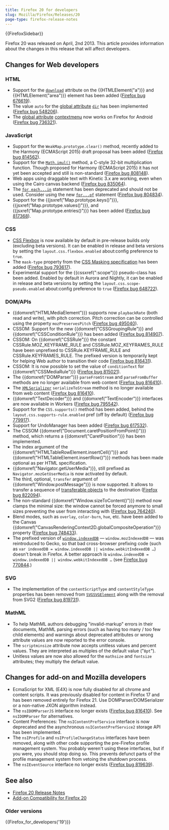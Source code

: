 ```yaml
---
title: Firefox 20 for developers
slug: Mozilla/Firefox/Releases/20
page-type: firefox-release-notes
---
```


{{FirefoxSidebar}}

Firefox 20 was released on April, 2nd 2013. This article provides information about the changes in this release that will affect developers.

## Changes for Web developers

### HTML

- Support for the [`download`](/en-US/docs/Web/HTML/Element/a#download) attribute on the {{HTMLElement("a")}} and {{HTMLElement("area")}} element has been added ([Firefox bug 676619](https://bugzil.la/676619)).
- The value `auto` for the [global attribute](/en-US/docs/Web/HTML/Global_attributes) [`dir`](/en-US/docs/Web/HTML/Global_attributes#dir) has been implemented ([Firefox bug 548206](https://bugzil.la/548206)).
- The [global attribute](/en-US/docs/Web/HTML/Global_attributes) [contextmenu](/en-US/docs/Web/HTML/Global_attributes/contextmenu) now works on Firefox for Android ([Firefox bug 736321](https://bugzil.la/736321)).

### JavaScript

- Support for the `WeakMap.prototype.clear()` method, recently added to the Harmony (ECMAScript 2015) draft proposal has been added ([Firefox bug 814562](https://bugzil.la/814562)).
- Support for the [`Math.imul()`](/en-US/docs/Web/JavaScript/Reference/Global_Objects/Math/imul) method, a C-style 32-bit multiplication function. Though proposed for Harmony (ECMAScript 2015) it has not yet been accepted and still is non-standard ([Firefox bug 808148](https://bugzil.la/808148)).
- Web apps using draggable text with Kinetic 3.x are working, even when using the Cairo canvas backend ([Firefox bug 835064](https://bugzil.la/835064)).
- The [`for each...in`](/en-US/docs/Web/JavaScript/Reference/Deprecated_and_obsolete_features#statements_2) statement has been deprecated and should not be used. Consider using the new [`for...of`](/en-US/docs/Web/JavaScript/Reference/Statements/for...of) statement ([Firefox bug 804834](https://bugzil.la/804834)).
- Support for the {{jsxref("Map.prototype.keys()")}}, {{jsxref("Map.prototype.values()")}}, and {{jsxref("Map.prototype.entries()")}} has been added ([Firefox bug 817368](https://bugzil.la/817368)).

### CSS

- [CSS Flexbox](/en-US/docs/Web/CSS/CSS_flexible_box_layout/Basic_concepts_of_flexbox) is now available by default in pre-release builds only (excluding beta versions). It can be enabled in release and beta versions by setting the `layout.css.flexbox.enabled` about:config preference to `true`.
- The `mask-type` property from the [CSS Masking specification](https://www.w3.org/TR/css-masking-1/#the-mask-type) has been added ([Firefox bug 793617](https://bugzil.la/793617)).
- Experimental support for the {{cssxref(":scope")}} pseudo-class has been added. Enabled by default in Aurora and Nightly, it can be enabled in release and beta versions by setting the `layout.css.scope-pseudo.enabled` about:config preference to `true` ([Firefox bug 648722](https://bugzil.la/648722)).

### DOM/APIs

- {{domxref("HTMLMediaElement")}} supports now `playbackRate` (both read and write), with pitch correction. Pitch correction can be controlled using the property `mozPreservesPitch` ([Firefox bug 495040](https://bugzil.la/495040)).
- CSSOM: Support for the new {{domxref("CSSGroupingRule")}} and {{domxref("CSSConditionRule")}} has been added ([Firefox bug 814907](https://bugzil.la/814907)).
- CSSOM: On {{domxref("CSSRule")}} the constant CSSRule.MOZ_KEYFRAME_RULE and CSSRule.MOZ_KEYFRAMES_RULE have been unprefixed to CSSRule.KEYFRAME_RULE and CSSRule.KEYFRAMES_RULE. The prefixed version is temporarily kept for helping Web author to transition their code [Firefox bug 816431](https://bugzil.la/816431)).
- CSSOM: It is now possible to set the value of `conditionText` for {{domxref("CSSMediaRule")}} ([Firefox bug 815021](https://bugzil.la/815021)).
- The {{domxref("DOMParser")}} `parseFromStream` and `parseFromBuffer` methods are no longer available from web content ([Firefox bug 816410](https://bugzil.la/816410)).
- The [`XMLSerializer`](/en-US/docs/Web/API/XMLSerializer) `serializeToStream` method is no longer available from web content ([Firefox bug 816410](https://bugzil.la/816410)).
- {{domxref("TextDecoder")}} and {{domxref("TextEncoder")}} interfaces are now available in Workers ([Firefox bug 795542](https://bugzil.la/795542)).
- Support for the `CSS.supports()` method has been added, behind the `layout.css.supports-rule.enabled` pref (off by default) ([Firefox bug 779917](https://bugzil.la/779917)).
- Support for UndoManager has been added ([Firefox bug 617532](https://bugzil.la/617532)).
- The CSSOM {{domxref("Document.caretPositionFromPoint()")}} method, which returns a {{domxref("CaretPosition")}} has been implemented.
- The index argument of the {{domxref("HTMLTableRowElement.insertCell()")}} and {{domxref("HTMLTableElement.insertRow()")}} methods has been made optional as per HTML specification.
- {{domxref("Navigator.getUserMedia")}}, still prefixed as `Navigator.mozGetUserMedia` is now activated by default.
- The third, optional, `transfer` argument of {{domxref("Window.postMessage")}} is now supported. It allows to transfer a sequence of [transferable objects](/en-US/docs/Web/API/Web_Workers_API/Transferable_objects) to the destination ([Firefox bug 822094](https://bugzil.la/822094)).
- The non-standard {{domxref("Window.sizeToContent()")}} method now clamps the minimal size: the window cannot be forced anymore to small sizes preventing the user from interacting with ([Firefox bug 764240](https://bugzil.la/764240)).
- Blend modes, such as `overlay`, `color-burn`, `hue`, etc. have been added to the Canvas {{domxref("CanvasRenderingContext2D.globalCompositeOperation")}} property ([Firefox bug 748433](https://bugzil.la/748433)).
- The prefixed version of [`window.indexedDB`](/en-US/docs/Web/API/Window/indexedDB) — `window.mozIndexedDB` — was reintroduced to Gecko, so that bad cross-browser prefixing code (such as `var indexedDB = window.indexedDB || window.webkitIndexedDB …`) doesn't break in Firefox. A better approach is `window.indexedDB = window.indexedDB || window.webkitIndexedDB …` (see [Firefox bug 770844](https://bugzil.la/770844).)

### SVG

- The implementation of the `contentScriptType` and `contentStyleType` properties has been removed from [`SVGSVGElement`](/en-US/docs/Web/API/SVGSVGElement) along with the removal from SVG2 ([Firefox bug 819731](https://bugzil.la/819731)).

### MathML

- To help MathML authors debugging "invalid-markup" errors in their documents, MathML parsing errors (such as having too many / too few child elements) and warnings about deprecated attributes or wrong attribute values are now reported to the error console.
- The `scriptminsize` attribute now accepts unitless values and percent values. They are interpreted as multiples of the default value ("`8pt`").
- Unitless values are now also allowed for the `mathsize` and `fontsize` attributes; they multiply the default value.

## Changes for add-on and Mozilla developers

- EcmaScript for XML (E4X) is now fully disabled for all chrome and content scripts. It was previously disabled for content in Firefox 17 and has been removed entirely for Firefox 21. Use DOMParser/DOMSerializer or a non-native JXON algorithm instead.
- The `nsIDOMParserJS` interface no longer exists ([Firefox bug 816410](https://bugzil.la/816410)). See `nsIDOMParser` for alternatives.
- Content Preferences: The `nsIContentPrefService` interface is now deprecated and the asynchronous `nsIContentPrefService2` storage API has been implemented.
- The `nsIProfile` and `nsIProfileChangeStatus` interfaces have been removed, along with other code supporting the pre-Firefox profile management system. You probably weren't using these interfaces, but if you were, you should stop doing so. This prevents defunct parts of the profile management system from vetoing the shutdown process.
- The `nsIEventSource` interface no longer exists ([Firefox bug 819639](https://bugzil.la/819639)).

## See also

- [Firefox 20 Release Notes](https://website-archive.mozilla.org/www.mozilla.org/firefox_releasenotes/en-us/firefox/20.0/releasenotes/)
- [Add-on Compatibility for Firefox 20](https://blog.mozilla.org/addons/2013/03/20/compatibility-for-firefox-20/)

### Older versions

{{Firefox_for_developers('19')}}
